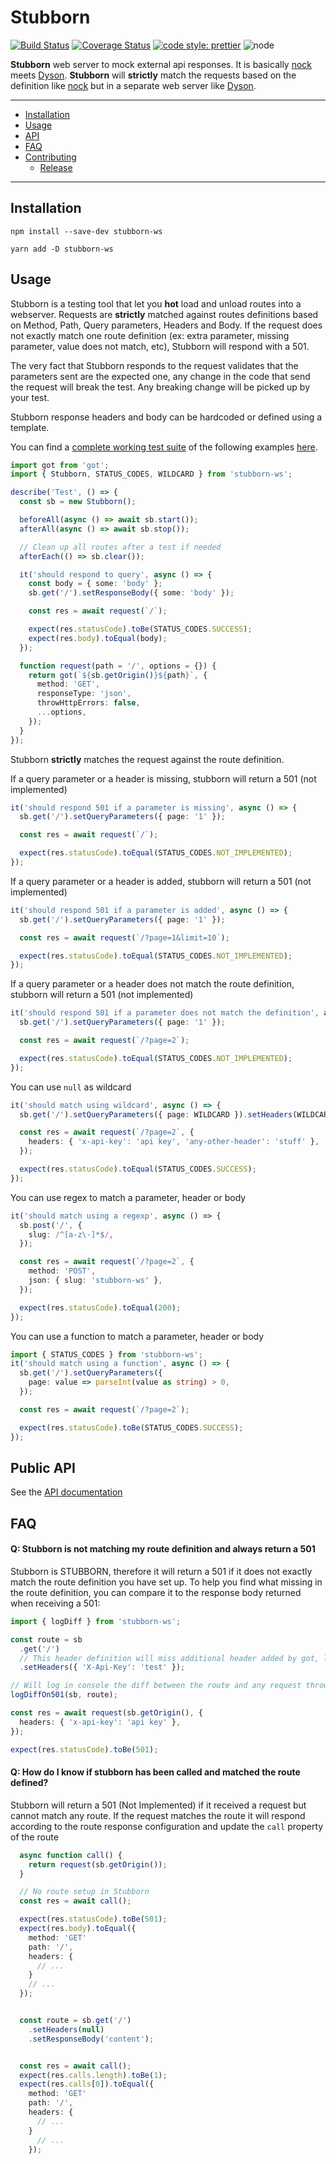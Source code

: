 # Stubborn

[![Build Status](https://travis-ci.org/ybonnefond/stubborn.svg?branch=master)](https://travis-ci.org/ybonnefond/stubborn) [![Coverage Status](https://coveralls.io/repos/github/ybonnefond/stubborn/badge.svg?branch=master)](https://coveralls.io/github/ybonnefond/stubborn?branch=master)
[![code style: prettier](https://img.shields.io/badge/code_style-prettier-ff69b4.svg?style=flat-square)](https://github.com/prettier/prettier)
![node](https://img.shields.io/node/v/stubborn-ws.svg)

**Stubborn** web server to mock external api responses. It is basically [nock](https://github.com/nock/nock) meets [Dyson](https://github.com/webpro/dyson). **Stubborn** will **strictly** match the requests based on the definition like [nock](https://github.com/nock/nock) but in a separate web server like [Dyson](https://github.com/webpro/dyson).

<hr />

- [Installation](#installation)
- [Usage](#usage)
- [API](#public-api)
- [FAQ](#faq)
- [Contributing](#contributing)
  - [Release](#release)

<hr />

## Installation

```
npm install --save-dev stubborn-ws
```

```
yarn add -D stubborn-ws
```

## Usage

Stubborn is a testing tool that let you **hot** load and unload routes into a webserver.
Requests are **strictly** matched against routes definitions based on Method, Path, Query parameters, Headers and Body.
If the request does not exactly match one route definition (ex: extra parameter, missing parameter, value does not match, etc), Stubborn will respond with a 501.

The very fact that Stubborn responds to the request validates that the parameters sent are the expected one, any change in the code that send the request will break the test. Any breaking change will be picked up by your test.

Stubborn response headers and body can be hardcoded or defined using a template.

You can find a [complete working test suite](test/specs/readme.spec.ts) of the following examples [here](test/specs/readme.spec.ts).

```typescript
import got from 'got';
import { Stubborn, STATUS_CODES, WILDCARD } from 'stubborn-ws';

describe('Test', () => {
  const sb = new Stubborn();

  beforeAll(async () => await sb.start());
  afterAll(async () => await sb.stop());

  // Clean up all routes after a test if needed
  afterEach(() => sb.clear());

  it('should respond to query', async () => {
    const body = { some: 'body' };
    sb.get('/').setResponseBody({ some: 'body' });

    const res = await request(`/`);

    expect(res.statusCode).toBe(STATUS_CODES.SUCCESS);
    expect(res.body).toEqual(body);
  });

  function request(path = '/', options = {}) {
    return got(`${sb.getOrigin()}${path}`, {
      method: 'GET',
      responseType: 'json',
      throwHttpErrors: false,
      ...options,
    });
  }
});
```

Stubborn **strictly** matches the request against the route definition.

If a query parameter or a header is missing, stubborn will return a 501 (not implemented)

```typescript
it('should respond 501 if a parameter is missing', async () => {
  sb.get('/').setQueryParameters({ page: '1' });

  const res = await request(`/`);

  expect(res.statusCode).toEqual(STATUS_CODES.NOT_IMPLEMENTED);
});
```

If a query parameter or a header is added, stubborn will return a 501 (not implemented)

```typescript
it('should respond 501 if a parameter is added', async () => {
  sb.get('/').setQueryParameters({ page: '1' });

  const res = await request(`/?page=1&limit=10`);

  expect(res.statusCode).toEqual(STATUS_CODES.NOT_IMPLEMENTED);
});
```

If a query parameter or a header does not match the route definition, stubborn will return a 501 (not implemented)

```typescript
it('should respond 501 if a parameter does not match the definition', async () => {
  sb.get('/').setQueryParameters({ page: '1' });

  const res = await request(`/?page=2`);

  expect(res.statusCode).toEqual(STATUS_CODES.NOT_IMPLEMENTED);
});
```

You can use `null` as wildcard

```typescript
it('should match using wildcard', async () => {
  sb.get('/').setQueryParameters({ page: WILDCARD }).setHeaders(WILDCARD);

  const res = await request(`/?page=2`, {
    headers: { 'x-api-key': 'api key', 'any-other-header': 'stuff' },
  });

  expect(res.statusCode).toEqual(STATUS_CODES.SUCCESS);
});
```

You can use regex to match a parameter, header or body

```typescript
it('should match using a regexp', async () => {
  sb.post('/', {
    slug: /^[a-z\-]*$/,
  });

  const res = await request(`/?page=2`, {
    method: 'POST',
    json: { slug: 'stubborn-ws' },
  });

  expect(res.statusCode).toEqual(200);
});
```

You can use a function to match a parameter, header or body

```typescript
import { STATUS_CODES } from 'stubborn-ws';
it('should match using a function', async () => {
  sb.get('/').setQueryParameters({
    page: value => parseInt(value as string) > 0,
  });

  const res = await request(`/?page=2`);

  expect(res.statusCode).toBe(STATUS_CODES.SUCCESS);
});
```

## Public API

See the [API documentation](https://ybonnefond.github.io/stubborn/)

## FAQ

#### Q: Stubborn is not matching my route definition and always return a 501

Stubborn is STUBBORN, therefore it will return a 501 if it does not exactly match the route definition you have set up.
To help you find what missing in the route definition, you can compare it to the response body returned when receiving a 501:

```typescript
import { logDiff } from 'stubborn-ws';

const route = sb
  .get('/')
  // This header definition will miss additional header added by got, like user-agent, connexion, etc...
  .setHeaders({ 'X-Api-Key': 'test' });

// Will log in console the diff between the route and any request throwing a 501
logDiffOn501(sb, route);

const res = await request(sb.getOrigin(), {
  headers: { 'x-api-key': 'api key' },
});

expect(res.statusCode).toBe(501);
```

#### Q: How do I know if stubborn has been called and matched the route defined?

Stubborn will return a 501 (Not Implemented) if it received a request but cannot match any route.
If the request matches the route it will respond according to the route response configuration and update the `call` property of the route

```typescript
  async function call() {
    return request(sb.getOrigin());
  }

  // No route setup in Stubborn
  const res = await call();

  expect(res.statusCode).toBe(501);
  expect(res.body).toEqual({
    method: 'GET'
    path: '/',
    headers: {
      // ...
    }
    // ...
  });


  const route = sb.get('/')
    .setHeaders(null)
    .setResponseBody('content');


  const res = await call();
  expect(res.calls.length).toBe(1);
  expect(res.calls[0]).toEqual({
    method: 'GET'
    path: '/',
    headers: {
      // ...
    }
      // ...
    });
```

